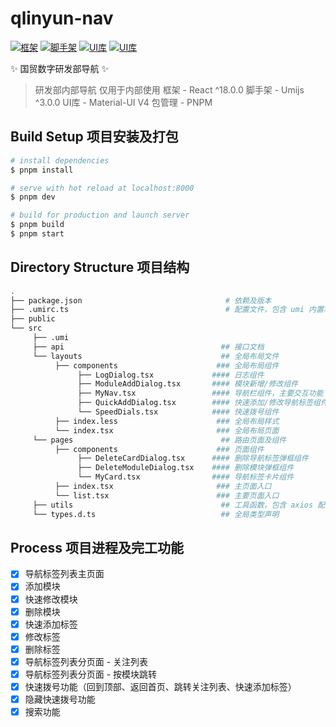 # qlinyun-nav

<p>
  <a href="https://github.com/facebook/react"><img src="https://badgen.net/badge/React/18.0.0" alt="框架" /></a>
  <a href="https://github.com/umijs/umi"><img src="https://badgen.net/badge/Umijs/3.0.0" alt="脚手架" /></a>
  <a href="https://v4.mui.com/"><img src="https://badgen.net/badge/MUI/V4" alt="UI库" /></a>
  <a href="https://pnpm.io/"><img src="https://badgen.net/badge/PNPM/包管理/F69220" alt="UI库" /></a>
</p>

✨ 国贸数字研发部导航 ✨

> 研发部内部导航 仅用于内部使用
> 框架 - React ^18.0.0
> 脚手架 - Umijs ^3.0.0
> UI库 - Material-UI V4
> 包管理 - PNPM

## Build Setup 项目安装及打包

```bash
# install dependencies
$ pnpm install

# serve with hot reload at localhost:8000
$ pnpm dev

# build for production and launch server
$ pnpm build
$ pnpm start

```
## Directory Structure 项目结构

```bash
.
├── package.json                                # 依赖及版本
├── .umirc.ts                                   # 配置文件，包含 umi 内置功能和插件的配置
├── public
└── src
     ├── .umi
     ├── api                                   ## 接口文档
     └── layouts                               ## 全局布局文件
          ├── components                      ### 全局布局组件
               ├── LogDialog.tsx             #### 日志组件
               ├── ModuleAddDialog.tsx       #### 模块新增/修改组件
               ├── MyNav.tsx                 #### 导航栏组件，主要交互功能
               ├── QuickAddDialog.tsx        #### 快速添加/修改导航标签组件
               └── SpeedDials.tsx            #### 快速拨号组件
          ├── index.less                      ### 全局布局样式
          └── index.tsx                       ### 全局布局页面
     └── pages                                 ## 路由页面及组件
          ├── components                      ### 页面组件
               ├── DeleteCardDialog.tsx      #### 删除导航标签弹框组件
               ├── DeleteModuleDialog.tsx    #### 删除模块弹框组件
               └── MyCard.tsx                #### 导航标签卡片组件
          ├── index.tsx                       ### 主页面入口
          └── list.tsx                        ### 主要页面入口
     ├── utils                                 ## 工具函数，包含 axios 配置
     └── types.d.ts                            ## 全局类型声明
```
## Process 项目进程及完工功能

- [x] 导航标签列表主页面
- [x] 添加模块
- [x] 快速修改模块
- [x] 删除模块
- [x] 快速添加标签
- [x] 修改标签
- [x] 删除标签
- [x] 导航标签列表分页面 - 关注列表
- [x] 导航标签列表分页面 - 按模块跳转
- [x] 快速拨号功能（回到顶部、返回首页、跳转关注列表、快速添加标签）
- [x] 隐藏快速拨号功能
- [x] 搜索功能
